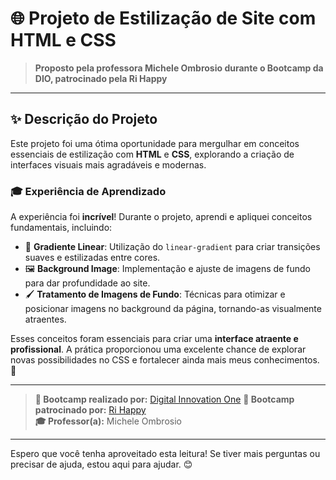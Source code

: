 # 🌐 Projeto de Estilização de Site com HTML e CSS

> **Proposto pela professora Michele Ombrosio durante o Bootcamp da DIO, patrocinado pela Ri Happy**

---

## ✨ Descrição do Projeto

Este projeto foi uma ótima oportunidade para mergulhar em conceitos essenciais de estilização com **HTML** e **CSS**, explorando a criação de interfaces visuais mais agradáveis e modernas. 

### 🎓 Experiência de Aprendizado

A experiência foi **incrível**! Durante o projeto, aprendi e apliquei conceitos fundamentais, incluindo:

- 🎨 **Gradiente Linear**: Utilização do `linear-gradient` para criar transições suaves e estilizadas entre cores.
- 🖼️ **Background Image**: Implementação e ajuste de imagens de fundo para dar profundidade ao site.
- 🖌️ **Tratamento de Imagens de Fundo**: Técnicas para otimizar e posicionar imagens no background da página, tornando-as visualmente atraentes.

Esses conceitos foram essenciais para criar uma **interface atraente e profissional**. A prática proporcionou uma excelente chance de explorar novas possibilidades no CSS e fortalecer ainda mais meus conhecimentos. 🚀

---

> **🔗 Bootcamp realizado por:** [Digital Innovation One](https://web.dio.me/home) 
> **🔗 Bootcamp patrocinado por:** [Ri Happy](https://www.rihappy.com.br)  
> **🎓 Professor(a):** Michele Ombrosio

---

Espero que você tenha aproveitado esta leitura! Se tiver mais perguntas ou precisar de ajuda, estou aqui para ajudar. 😊

